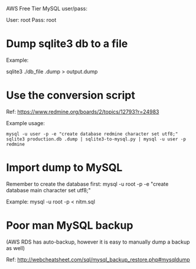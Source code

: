 AWS Free Tier MySQL user/pass:

User: root
Pass: root


Dump sqlite3 db to a file
===

Example:

sqlite3 ./db_file .dump > output.dump



Use the conversion script
===

Ref:  https://www.redmine.org/boards/2/topics/12793?r=24983

Example usage:
```
mysql -u user -p -e "create database redmine character set utf8;" 
sqlite3 production.db .dump | sqlite3-to-mysql.py | mysql -u user -p redmine
```

Import dump to MySQL
====

Remember to create the database first:
mysql -u root -p -e "create database main character set utf8;" 


Example:
mysql -u root -p < nitm.sql


Poor man MySQL backup
===
(AWS RDS has auto-backup, however it is easy to manually dump a backup as well)

Ref: http://webcheatsheet.com/sql/mysql_backup_restore.php#mysqldump

